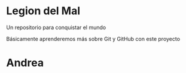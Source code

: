 # Legion del Mal
Un repositorio para conquistar el mundo

Básicamente aprenderemos más sobre Git y GitHub con este proyecto

# Andrea
